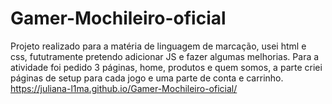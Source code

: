 # Gamer-Mochileiro-oficial
Projeto realizado para a matéria de linguagem de marcação, usei html e css, fututramente pretendo adicionar JS e fazer algumas melhorias. 
Para a atividade foi pedido 3 páginas, home, produtos e quem somos, a parte criei páginas de setup para cada jogo e uma parte de conta e carrinho. 
https://juliana-l1ma.github.io/Gamer-Mochileiro-oficial/
